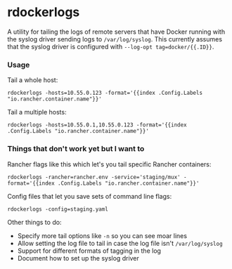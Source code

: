 # rdockerlogs

A utility for tailing the logs of remote servers that have Docker running with the syslog driver sending logs to `/var/log/syslog`. This currently assumes that the syslog driver is configured with `--log-opt tag=docker/{{.ID}}`.


### Usage

Tail a whole host:

`rdockerlogs -hosts=10.55.0.123 -format='{{index .Config.Labels "io.rancher.container.name"}}'`

Tail a multiple hosts:

`rdockerlogs -hosts=10.55.0.1,10.55.0.123 -format='{{index .Config.Labels "io.rancher.container.name"}}'`


### Things that don't work yet but I want to

Rancher flags like this which let's you tail specific Rancher containers:

`rdockerlogs -rancher=rancher.env -service='staging/mux' -format='{{index .Config.Labels "io.rancher.container.name"}}'`

Config files that let you save sets of command line flags:

`rdockerlogs -config=staging.yaml`

Other things to do:
- Specify more tail options like `-n` so you can see moar lines
- Allow setting the log file to tail in case the log file isn't `/var/log/syslog`
- Support for different formats of tagging in the log
- Document how to set up the syslog driver
